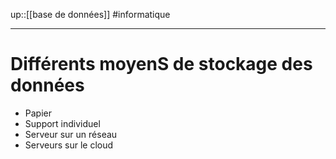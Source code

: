 up::[[base de données]]
#informatique

----

# Différents moyenS de stockage des données
 - Papier
 - Support individuel
 - Serveur sur un réseau
 - Serveurs sur le cloud

 

